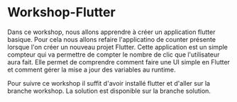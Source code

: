 # Workshop-Flutter

Dans ce workshop, nous allons apprendre à créer un application flutter basique. Pour cela nous allons refaire l'applicatino de counter présente lorsque l'on créer un nouveau projet Flutter.
Cette application est un simple compteur qui va permettre de compter le nombre de clic que l'utilisateur aura fait. Elle permet de comprendre comment faire une UI simple en Flutter et comment gérer la mise a jour des variables au runtime.

Pour suivre ce workshop il suffit d'avoir installé flutter et d'aller sur la branche workshop. La solution est disponible sur la branche solution.